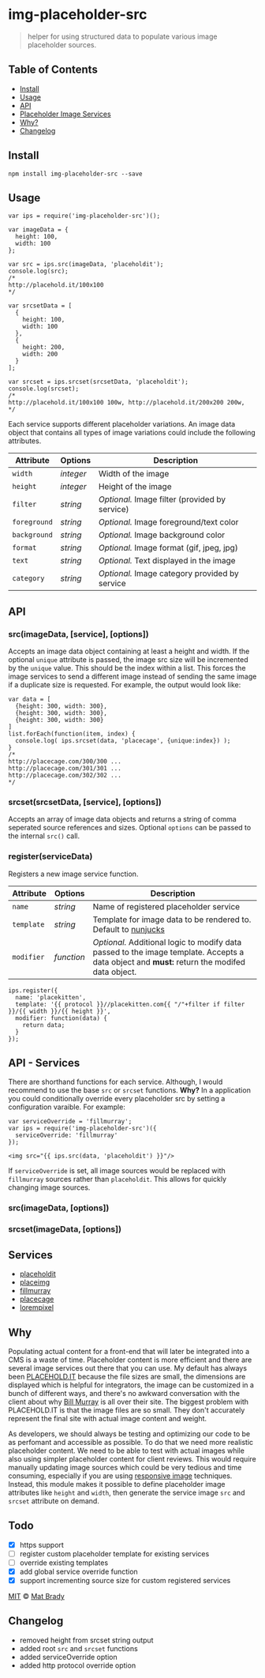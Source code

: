 # img-placeholder-src

> helper for using structured data to populate various image placeholder sources.

## Table of Contents

- [Install](#install)
- [Usage](#usage)
- [API](#api)
- [Placeholder Image Services](#services)
- [Why?](#why)
- [Changelog](#changelog)

## Install

```
npm install img-placeholder-src --save
```

## Usage

```
var ips = require('img-placeholder-src')();

var imageData = {
  height: 100,
  width: 100
};

var src = ips.src(imageData, 'placeholdit');
console.log(src);
/*
http://placehold.it/100x100
*/

var srcsetData = [
  {
    height: 100,
    width: 100
  },
  {
    height: 200,
    width: 200
  }
];

var srcset = ips.srcset(srcsetData, 'placeholdit');
console.log(srcset);
/*
http://placehold.it/100x100 100w, http://placehold.it/200x200 200w,
*/
```
Each service supports different placeholder variations. An image data object that contains all types of image variations could include the following attributes.


Attribute     | Options     | Description
---           | ---         | ---
`width`       | *integer*   | Width of the image
`height`      | *integer*   | Height of the image
`filter`      | *string*    | *Optional.* Image filter (provided by service)
`foreground`  | *string*    | *Optional.* Image foreground/text color
`background`  | *string*    | *Optional.* Image background color
`format`      | *string*    | *Optional.* Image format (gif, jpeg, jpg)
`text`        | *string*    | *Optional.* Text displayed in the image
`category`    | *string*    | *Optional.* Image category provided by service


## API

### src(imageData, [service], [options])

Accepts an image data object containing at least a height and width. If the optional `unique` attribute is passed, the image src size will be incremented by the `unique` value. This should be the index within a list. This forces the image services to send a different image instead of sending the same image if a duplicate size is requested. For example, the output would look like:

```
var data = [
  {height: 300, width: 300},
  {height: 300, width: 300},
  {height: 300, width: 300}
]
list.forEach(function(item, index) {
  console.log( ips.srcset(data, 'placecage', {unique:index}) );
}
/*
http://placecage.com/300/300 ...
http://placecage.com/301/301 ...
http://placecage.com/302/302 ...
*/
```

### srcset(srcsetData, [service], [options])

Accepts an array of image data objects and returns a string of comma seperated source references and sizes. Optional `options` can be passed to the internal `src()` call.

### register(serviceData)

Registers a new image service function.

Attribute     | Options     | Description
---           | ---         | ---
`name`        | *string*    | Name of registered placeholder service
`template`    | *string*    | Template for image data to be rendered to. Default to [nunjucks](https://mozilla.github.io/nunjucks/templating.html)
`modifier`    | *function*  | *Optional.* Additional logic to modify data passed to the image template. Accepts a data object and **must:** return the modifed data object.

```
ips.register({
  name: 'placekitten',
  template: '{{ protocol }}//placekitten.com{{ "/"+filter if filter }}/{{ width }}/{{ height }}',
  modifier: function(data) {
    return data;
  }
});
```

## API - Services

There are shorthand functions for each service. Although, I would recommend to use the base `src` or `srcset` functions. **Why?** In a application you could conditionally override every placeholder src by setting a configuration varaible. For example:

```
var serviceOverride = 'fillmurray';
var ips = require('img-placeholder-src')({
  serviceOverride: 'fillmurray'
});
```

```
<img src="{{ ips.src(data, 'placeholdit') }}"/>
```

If `serviceOverride` is set, all image sources would be replaced with `fillmurray` sources rather than `placeholdit`. This allows for quickly changing image sources.

### src(imageData, [options])

### srcset(imageData, [options])

## Services

- [placeholdit](http://placehold.it/)
- [placeimg](https://placeimg.com/)
- [fillmurray](http://www.fillmurray.com/)
- [placecage](http://www.placecage.com/)
- [lorempixel](http://lorempixel.com/)

## Why

Populating actual content for a front-end that will later be integrated into a CMS is a waste of time. Placeholder content is more efficient and there are several image services out there that you can use. My default has always been [PLACEHOLD.IT](http://placehold.it/) because the file sizes are small, the dimensions are displayed which is helpful for integrators, the image can be customized in a bunch of different ways, and there's no awkward conversation with the client about why [Bill Murray](http://www.fillmurray.com/) is all over their site. The biggest problem with PLACEHOLD.IT is that the image files are so small. They don't accurately represent the final site with actual image content and weight.

As developers, we should always be testing and optimizing our code to be as perfomant and accessible as possible. To do that we need more realistic placeholder content. We need to be able to test with actual images while also using simpler placeholder content for client reviews. This would require manually updating image sources which could be very tedious and time consuming, especially if you are using [responsive image](https://css-tricks.com/video-screencasts/133-figuring-responsive-images/) techniques. Instead, this module makes it possible to define placeholder image attributes like `height` and `width`, then generate the service image `src` and `srcset` attribute on demand.

## Todo

- [X] https support
- [ ] register custom placeholder template for existing services
- [ ] override existing templates
- [X] add global service override function
- [X] support incrementing source size for custom registered services

[MIT](http://opensource.org/licenses/MIT) © [Mat Brady](https://github.com/matbrady)

## Changelog

- removed height from srcset string output
- added root `src` and `srcset` functions
- added serviceOverride option
- added http protocol override option
